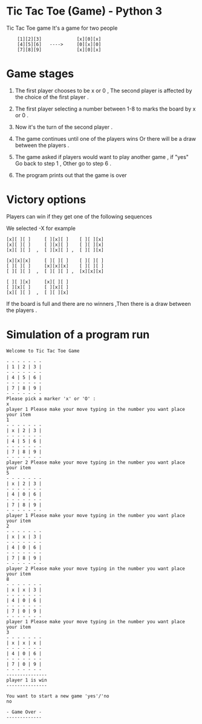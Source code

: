 # Tic Tac Toe (Game) - Python 3

<p> Tic Tac Toe game It's a game for two people </p>

        [1][2][3]             [x][0][x]      
        [4][5][6]   ---->     [0][x][0] 
        [7][8][9]             [x][0][x]

# Game stages

1. The first player chooses to be x or 0 , The second   player is affected by the choice of the first player .
2.  The first player selecting a number between 1-8 to marks the board by x or 0 .
3. Now it's the turn of the second player .

4. The game continues until one of the players wins Or there will be a draw between the players .

5. The game asked if players would want to play another game , if "yes" Go back to step 1 , Other go to step 6 .

6. The program prints out that the game is over

# Victory options

<p>Players can win if they get one of the following sequences </p>

<p>We selected -X for example</p>

    [x][ ][ ]     [ ][x][ ]    [ ][ ][x] 
    [x][ ][ ]     [ ][x][ ]    [ ][ ][x]
    [x][ ][ ]  ,  [ ][x][ ] ,  [ ][ ][x]

    [x][x][x]     [ ][ ][ ]    [ ][ ][ ]
    [ ][ ][ ]     [x][x][x]    [ ][ ][ ]
    [ ][ ][ ]  ,  [ ][ ][ ] ,  [x][x][x]

    [ ][ ][x]     [x][ ][ ]    
    [ ][x][ ]     [ ][x][ ]    
    [x][ ][ ]  ,  [ ][ ][x]  

<p>If the board is full and there are no winners ,Then there is a draw between the players .</p>

# Simulation of a program run
         
    Welcome to Tic Tac Toe Game
    
    - - - - - - -  
    | 1 | 2 | 3 |
    - - - - - - -  
    | 4 | 5 | 6 |
    - - - - - - -  
    | 7 | 8 | 9 |
    - - - - - - -  
    Please pick a marker 'x' or 'O' :
    x
    player 1 Please make your move typing in the number you want place your item  
    1
    - - - - - - -  
    | x | 2 | 3 |
    - - - - - - -  
    | 4 | 5 | 6 |
    - - - - - - -  
    | 7 | 8 | 9 |
    - - - - - - -  
    player 2 Please make your move typing in the number you want place your item  
    5
    - - - - - - -  
    | x | 2 | 3 |
    - - - - - - -  
    | 4 | 0 | 6 |
    - - - - - - -  
    | 7 | 8 | 9 |
    - - - - - - -  
    player 1 Please make your move typing in the number you want place your item  
    2
    - - - - - - -  
    | x | x | 3 |
    - - - - - - -  
    | 4 | 0 | 6 |
    - - - - - - -  
    | 7 | 8 | 9 |
    - - - - - - -  
    player 2 Please make your move typing in the number you want place your item  
    8
    - - - - - - -  
    | x | x | 3 |
    - - - - - - -  
    | 4 | 0 | 6 |
    - - - - - - -  
    | 7 | 0 | 9 |
    - - - - - - -  
    player 1 Please make your move typing in the number you want place your item  
    3
    - - - - - - -  
    | x | x | x |
    - - - - - - -  
    | 4 | 0 | 6 |
    - - - - - - -  
    | 7 | 0 | 9 |
    - - - - - - -  
    ---------------
    player 1 is win
    ---------------

    You want to start a new game 'yes'/'no
    no

    - Game Over -
    -------------


 
          
